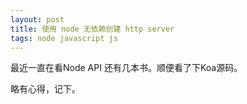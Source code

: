 ```yaml
---
layout: post
title: 使用 node 无依赖创建 http server
tags: node javascript js
---
```


最近一直在看Node API 还有几本书。顺便看了下Koa源码。

略有心得，记下。